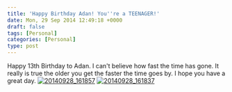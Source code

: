 ```yaml
---
title: 'Happy Birthday Adan! You''re a TEENAGER!'
date: Mon, 29 Sep 2014 12:49:18 +0000
draft: false
tags: [Personal]
categories: [Personal]
type: post
---
```


Happy 13th Birthday to Adan. I can't believe how fast the time has gone. It really is true the older you get the faster the time goes by. I hope you have a great day. [![20140928_161857](http://zeusville.files.wordpress.com/2014/09/20140928_161857.jpg?w=660)](https://zeusville.files.wordpress.com/2014/09/20140928_161857.jpg) [![20140928_161837](http://zeusville.files.wordpress.com/2014/09/20140928_161837.jpg?w=660)](https://zeusville.files.wordpress.com/2014/09/20140928_161837.jpg)